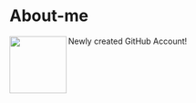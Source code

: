 # About-me
Newly created GitHub Account!
<img align="left" width="100" height="100" src = "mee.jpeg">

